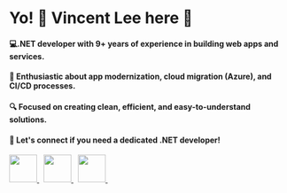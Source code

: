 # Yo! 🙈 Vincent Lee here 👋
#### 💻.NET developer with 9+ years of experience in building web apps and services.  
#### 🚀 Enthusiastic about app modernization, cloud migration (Azure), and CI/CD processes.  
#### 🔍 Focused on creating clean, efficient, and easy-to-understand solutions.  
#### 🤝 Let's connect if you need a dedicated .NET developer!


<link rel="stylesheet" href="https://cdnjs.cloudflare.com/ajax/libs/font-awesome/6.0.0-beta3/css/all.min.css">




<a href="https://linkedin.com/in/davinceleecode">
  <img src="https://raw.githubusercontent.com/maurodesouza/profile-readme-generator/master/src/assets/icons/social/linkedin/default.svg" width="50" height="50" />
</a> &nbsp;
<a href="https://stackoverflow.com/users/3064448/davinceleecode">
  <img src="https://raw.githubusercontent.com/maurodesouza/profile-readme-generator/master/src/assets/icons/social/stackoverflow/default.svg" width="50" height="50" />
</a> &nbsp;
<a href="https://dev.to/davinceleecode">
  <img src="https://raw.githubusercontent.com/maurodesouza/profile-readme-generator/master/src/assets/icons/social/devto/default.svg" width="50" height="50" />
</a> &nbsp;
<!--
**davinceleecode/davinceleecode** is a ✨ _special_ ✨ repository because its `README.md` (this file) appears on your GitHub profile.

Here are some ideas to get you started:

- 🔭 I’m currently working on ...
- 🌱 I’m currently learning ...
- 👯 I’m looking to collaborate on ...
- 🤔 I’m looking for help with ...
- 💬 Ask me about ...
- 📫 How to reach me: ...
- 😄 Pronouns: ...
- ⚡ Fun fact: ...
-->
